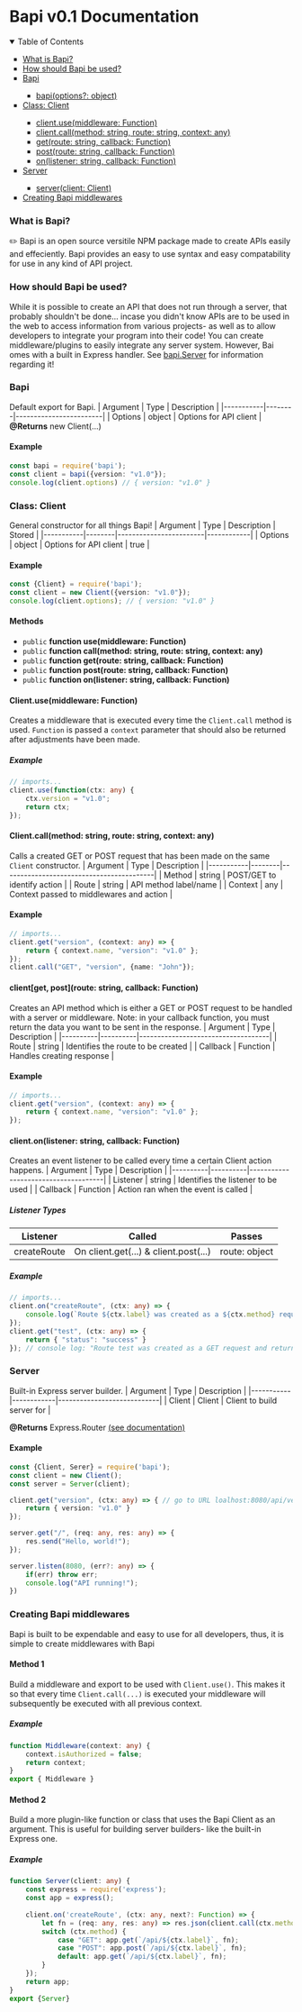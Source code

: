 # Bapi v0.1 Documentation

<details open>
<summary>Table of Contents</summary>
<ul style="list-style-type:square">
    <li><a href="#what-is-bapi">What is Bapi?</a></li>
    <li><a href="#how-should-bapi-be-used">How should Bapi be used?</a></li>
	<li><a href="#bapi">Bapi</a></li>
	<ul style="list-style-type:square">
  		<li><a href="#bapi">bapi(options?: object)</a></li>
  </ul>
  <li><a href="#class-client">Class: Client</a></li>
  <ul style="list-style-type:square">
  	<li><a href="#clientusemiddleware-function">client.use(middleware: Function)</a></li>
	<li><a href="#clientcallmethod-string-route-string-context-any">client.call(method: string, route: string, context: any)</a></li>
	<li><a href="#clientget-postroute-string-callback-function">get(route: string, callback: Function)</a></li>
	<li><a href="#clientget-postroute-string-callback-function">post(route: string, callback: Function)</a></li>
	<li><a href="#clientonlistener-string-callback-function">on(listener: string, callback: Function)</a></li>
  </ul>
  <li><a href="#server">Server</a></li>
   <ul style="list-style-type:square">
  	<li><a href="#server">server(client: Client)</a></li>
  </ul>
  <li><a href="#creating-bapi-middlewares">Creating Bapi middlewares</a></li>
</ul>
</details>

### What is Bapi?
✏️  Bapi is an open source versitile NPM package made to create APIs easily and effeciently. Bapi provides an easy to use syntax and easy compatability for use in any kind of API project.

### How should Bapi be used?
While it is possible to create an API that does not run through a server, that probably shouldn't be done... incase you didn't know APIs are to be used in the web to access information from various projects- as well as to allow developers to integrate your program into their code! You can create middleware/plugins to easily integrate any server system. However, Bai omes with a built in Express handler. See [bapi.Server](#) for information regarding it!

### Bapi
Default export for Bapi.
| Argument | Type   | Description            |
|-----------|--------|------------------------|
| Options   | object | Options for API client |
**@Returns** new Client(...)
#### Example
```ts
const bapi = require('bapi');
const client = bapi({version: "v1.0"});
console.log(client.options) // { version: "v1.0" }
```

### Class: Client
General constructor for all things Bapi!
| Argument | Type   | Description            | Stored |
|-----------|--------|------------------------|------------|
| Options   | object | Options for API client | true     |

#### Example
```ts
const {Client} = require('bapi');
const client = new Client({version: "v1.0"});
console.log(client.options); // { version: "v1.0" }
```

#### Methods
- `public` **function use(middleware: Function)**
- `public` **function call(method: string, route: string, context: any)**
- `public` **function get(route: string, callback: Function)**
- `public` **function post(route: string, callback: Function)**
- `public` **function on(listener: string, callback: Function)**

#### Client.use(middleware: Function)
Creates a middleware that is executed every time the `Client.call` method is used. `Function` is passed a `context` parameter that should also be returned after adjustments have been made.

##### Example
```ts
// imports...
client.use(function(ctx: any) {
	ctx.version = "v1.0";
	return ctx;
});
```

#### Client.call(method: string, route: string, context: any)
Calls a created GET or POST request that has been made on the same `Client` constructor.
| Argument | Type   | Description                              |
|-----------|--------|------------------------------------------|
| Method    | string | POST/GET to identify action              |
| Route     | string | API method label/name                    |
| Context   | any    | Context passed to middlewares and action |

#### Example
```ts
// imports...
client.get("version", (context: any) => {
	return { context.name, "version": "v1.0" };
});
client.call("GET", "version", {name: "John"});
```

#### client\[get, post]\(route: string, callback: Function)
Creates an API method which is either a GET or POST request to be handled with a server or middleware. Note: in your callback function, you must return the data you want to be sent in the response.
| Argument | Type     | Description                        |
|----------|----------|------------------------------------|
| Route    | string   | Identifies the route to be created |
| Callback | Function | Handles creating response          |

#### Example
```ts
// imports...
client.get("version", (context: any) => {
	return { context.name, "version": "v1.0" };
});
```

#### client.on(listener: string, callback: Function)
Creates an event listener to be called every time a certain Client action happens.
| Argument | Type     | Description                         |
|----------|----------|-------------------------------------|
| Listener | string   | Identifies the listener to be used  |
| Callback | Function | Action ran when the event is called |

##### Listener Types
| Listener    | Called                                | Passes        |
|-------------|---------------------------------------|---------------|
| createRoute | On client.get(...) & client.post(...) | route: object |

##### Example
```ts
// imports...
client.on("createRoute", (ctx: any) => {
	console.log(`Route ${ctx.label} was created as a ${ctx.method} request and returns ${ctx.action()}`);
});
client.get("test", (ctx: any) => {
	return { "status": "success" }
}); // console log: "Route test was created as a GET request and returns {'status': 'success'}"
```
### Server
Built-in Express server builder.
| Argument  | Type       | Description                |
|-----------|------------|----------------------------|
| Client    | Client | Client to build server for |

**@Returns** Express.Router [(see documentation)](https://expressjs.com/en/guide/routing.html)

#### Example
```ts
const {Client, Serer} = require('bapi');
const client = new Client();
const server = Server(client);

client.get("version", (ctx: any) => { // go to URL loalhost:8080/api/version
	return { version: "v1.0" }
});

server.get("/", (req: any, res: any) => {
	res.send("Hello, world!");
});

server.listen(8080, (err?: any) => {
	if(err) throw err;
	console.log("API running!");
})
```

### Creating Bapi middlewares
Bapi is built to be expendable and easy to use for all developers, thus, it is simple to create middlewares with Bapi

#### Method 1
Build a middleware and export to be used with `Client.use()`. This makes it so that every time `Client.call(...)` is executed your middleware will subsequently be executed with all previous context.

##### Example
```ts
function Middleware(context: any) {
	context.isAuthorized = false;
	return context;
}
export { Middleware }
```

#### Method 2
Build a more plugin-like function or class that uses the Bapi Client as an argument. This is useful for building server builders- like the built-in Express one.

##### Example
```ts
function Server(client: any) {
    const express = require('express');
    const app = express();
	
    client.on('createRoute', (ctx: any, next?: Function) => {
        let fn = (req: any, res: any) => res.json(client.call(ctx.method, ctx.label, {req, res}));
        switch (ctx.method) {
            case "GET": app.get(`/api/${ctx.label}`, fn);
            case "POST": app.post(`/api/${ctx.label}`, fn);
            default: app.get(`/api/${ctx.label}`, fn);
        }
    });
    return app;
}
export {Server}
```